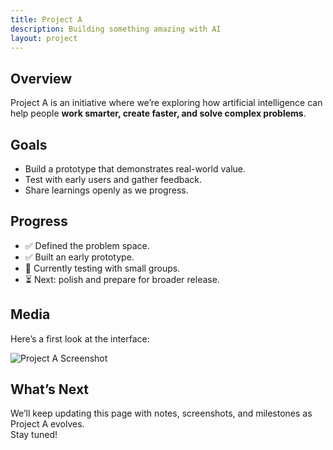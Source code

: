 ```yaml
---
title: Project A
description: Building something amazing with AI
layout: project
---
```


## Overview
Project A is an initiative where we’re exploring how artificial intelligence can help people **work smarter, create faster, and solve complex problems**.  

## Goals
- Build a prototype that demonstrates real-world value.  
- Test with early users and gather feedback.  
- Share learnings openly as we progress.  

## Progress
- ✅ Defined the problem space.  
- ✅ Built an early prototype.  
- 🔄 Currently testing with small groups.  
- ⏳ Next: polish and prepare for broader release.  

## Media
Here’s a first look at the interface:

![Project A Screenshot](/assets/images/project-a-screenshot.png)

## What’s Next
We’ll keep updating this page with notes, screenshots, and milestones as Project A evolves.  
Stay tuned!

